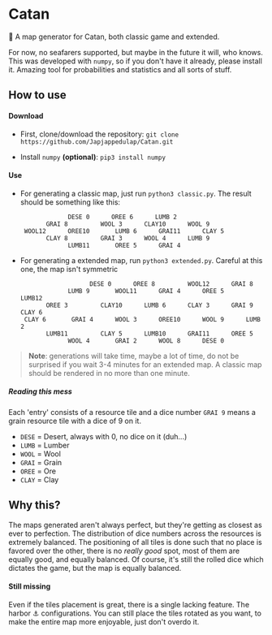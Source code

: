 
# Catan
:game_die: A map generator for Catan, both classic game and extended. 

For now, no seafarers supported, but maybe in the future it will, who knows.
This was developed with `numpy`, so if you don't have it already, please install it. Amazing tool for probabilities and statistics and all sorts of stuff.

## How to use
#### Download
- First, clone/download the repository: 
`git clone https://github.com/Japjappedulap/Catan.git`

 - Install `numpy` **(optional)**: 
 `pip3 install numpy`

 #### Use
 - For generating a classic map, just run `python3 classic.py`. The result should be something like this:

                    DESE 0      OREE 6      LUMB 2	
              GRAI 8	     WOOL 3      CLAY10	     WOOL 9	
        WOOL12      OREE10	     LUMB 6	     GRAI11	     CLAY 5	
              CLAY 8	     GRAI 3      WOOL 4	     LUMB 9	
                    LUMB11	     OREE 5	     GRAI 4	
 
 - For generating a extended map, run `python3 extended.py`. Careful at this one, the map isn't symmetric
 
                          DESE 0      OREE 8	     WOOL12      GRAI 8
                    LUMB 9	     WOOL11	     GRAI 4	     OREE 5	     LUMB12
              OREE 3	     CLAY10      LUMB 6      CLAY 3      GRAI 9	     CLAY 6
        CLAY 6	     GRAI 4	     WOOL 3	     OREE10	     WOOL 9	     LUMB 2
              LUMB11	     CLAY 5      LUMB10	     GRAI11      OREE 5
                    WOOL 4	     GRAI 2	     WOOL 8	     DESE 0

> **Note**: generations will take time, maybe a lot of time, do not be surprised if you wait 3-4 minutes for an extended map. A classic map should be rendered in no more than one minute.
##### Reading this mess
Each 'entry' consists of a resource tile and a dice number `GRAI 9` means a grain resource tile with a dice of 9 on it.
- `DESE` = Desert, always with 0, no dice on it (duh...) 
- `LUMB` = Lumber 
- `WOOL` = Wool 
- `GRAI` = Grain 
- `OREE` = Ore 
- `CLAY` = Clay 

## Why this?
The maps generated aren't always perfect, but they're getting as closest as ever to perfection. The distribution of dice numbers across the resources is extremely balanced. The positioning of all tiles is done such that no place is favored over the other, there is no *really good* spot, most of them are equally good, and equally balanced. Of course, it's still the rolled dice which dictates the game, but the map is equally balanced.

#### Still missing
Even if the tiles placement is great, there is a single lacking feature. The harbor :anchor: configurations. You can still place the tiles rotated as you want, to make the entire map more enjoyable, just don't overdo it.
